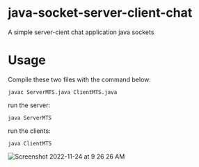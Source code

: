 # java-socket-server-client-chat

A simple server-cient chat application java sockets

# Usage
Compile these two files with the command below:
```console
javac ServerMTS.java ClientMTS.java
```
run the server:
```console
java ServerMTS
```
run the clients:
```console
java ClientMTS
```

![Screenshot 2022-11-24 at 9 26 26 AM](https://user-images.githubusercontent.com/7296621/203694086-bb594265-7bd1-4a26-ae9c-eb245409de8a.png)

